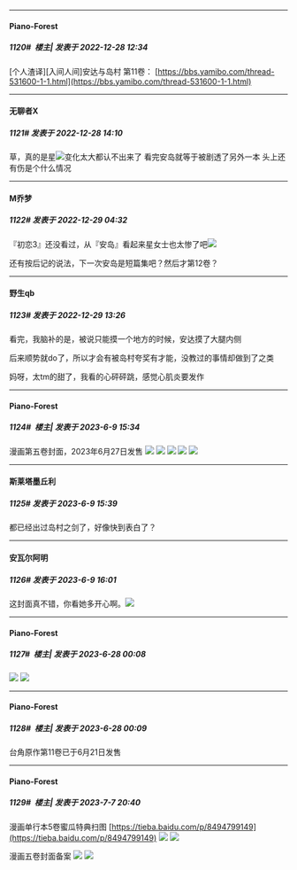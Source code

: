 

*****

####  Piano-Forest  
##### 1120#         楼主| 发表于 2022-12-28 12:34

[个人渣译][入间人间]安达与岛村 第11卷：
[https://bbs.yamibo.com/thread-531600-1-1.html](https://bbs.yamibo.com/thread-531600-1-1.html)



*****

####  无聊者X  
##### 1121#       发表于 2022-12-28 14:10

草，真的是星<img src="https://static.saraba1st.com/image/smiley/face2017/001.png" referrerpolicy="no-referrer">变化太大都认不出来了
看完安岛就等于被剧透了另外一本
头上还有伤是个什么情况



*****

####  M乔梦  
##### 1122#       发表于 2022-12-29 04:32

『初恋3』还没看过，从『安岛』看起来星女士也太惨了吧<img src="https://static.saraba1st.com/image/smiley/face2017/066.png" referrerpolicy="no-referrer">

还有按后记的说法，下一次安岛是短篇集吧？然后才第12卷？



*****

####  野生qb  
##### 1123#       发表于 2022-12-29 13:26

看完，我脑补的是，被说只能摸一个地方的时候，安达摸了大腿内侧

后来顺势就do了，所以才会有被岛村夸奖有才能，没教过的事情却做到了之类

妈呀，太tm的甜了，我看的心砰砰跳，感觉心肌炎要发作

*****

####  Piano-Forest  
##### 1124#         楼主| 发表于 2023-6-9 15:34

漫画第五卷封面，2023年6月27日发售
<img src="https://p.sda1.dev/11/bc477cb3909c6328b098477b37fe436a/322303000021_01.jpg" referrerpolicy="no-referrer">
<img src="https://p.sda1.dev/11/4af6da73dbeef951d96db78b4caca6a8/322303000021.jpg" referrerpolicy="no-referrer">
<img src="https://p.sda1.dev/11/cb663e139681d7d706877b738630f43c/20230609_153214.jpg" referrerpolicy="no-referrer">
<img src="https://p.sda1.dev/11/382a17244ac2070cfe8e0acdd2cc8bca/20230609_153213.jpg" referrerpolicy="no-referrer">
<img src="https://p.sda1.dev/11/23ddbe86b0871b3852a75662ce5fe77c/20230609_153206.jpg" referrerpolicy="no-referrer">

*****

####  斯莱塔墨丘利  
##### 1125#       发表于 2023-6-9 15:39

都已经出过岛村之剑了，好像快到表白了？


*****

####  安瓦尔阿明  
##### 1126#       发表于 2023-6-9 16:01

这封面真不错，你看她多开心啊。<img src="https://static.saraba1st.com/image/smiley/face2017/053.png" referrerpolicy="no-referrer">

*****

####  Piano-Forest  
##### 1127#         楼主| 发表于 2023-6-28 00:08

<img src="https://p.sda1.dev/12/a1c869b0edf93b14c71a501a733cafdf/12E79B3D1B42BCF2FF1D67C0CACBF2CD.jpg" referrerpolicy="no-referrer">
<img src="https://p.sda1.dev/12/347cd9b0fb654fbba601e63cfa132a86/3BF39E21031F87AA135669745B8578CE.jpg" referrerpolicy="no-referrer">

*****

####  Piano-Forest  
##### 1128#         楼主| 发表于 2023-6-28 00:09

台角原作第11卷已于6月21日发售

*****

####  Piano-Forest  
##### 1129#         楼主| 发表于 2023-7-7 20:40

漫画单行本5卷蜜瓜特典扫图
[https://tieba.baidu.com/p/8494799149](https://tieba.baidu.com/p/8494799149)
<img src="https://p.sda1.dev/12/eeed447eb485233e035eadf27e0a1090/9D9648A4A7813A624B97C52C87C722FD.jpg" referrerpolicy="no-referrer">
<img src="https://p.sda1.dev/12/6d9aab896cdb082dc83f876bb3ea486e/A327FE8C272A0E08863119584C229036.jpg" referrerpolicy="no-referrer">

漫画五卷封面备案
<img src="https://p.sda1.dev/12/3e5ca7e5b5a1d970cd09e50facff4f58/574CB776E7B6621CA0970CA1BD47B02A.jpg" referrerpolicy="no-referrer">
<img src="https://p.sda1.dev/12/5e7046d42f81e66dc223d33141bd09e7/3861A4F4A16869CBE4349E06BDE27D27.jpg" referrerpolicy="no-referrer">

